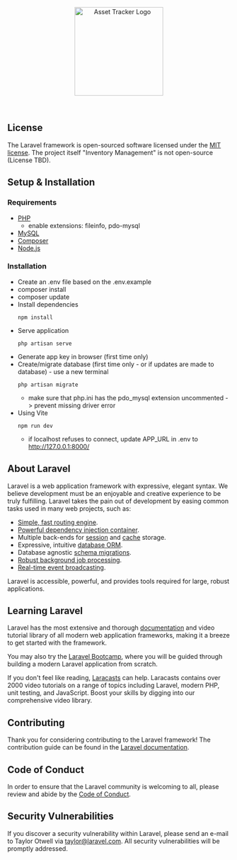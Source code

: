 <p align="center"><a href="http://147.182.249.129/" target="_blank"><img src="./resources/js/asset-tracker-logo/svg/logo-no-background.svg" width="200" alt="Asset Tracker Logo"></a></p>

<br>
<p align="center">
<!-- <a href="https://travis-ci.org/laravel/framework"><img src="https://travis-ci.org/laravel/framework.svg" alt="Build Status"></a>
<a href="https://packagist.org/packages/laravel/framework"><img src="https://img.shields.io/packagist/dt/laravel/framework" alt="Total Downloads"></a>
<a href="https://packagist.org/packages/laravel/framework"><img src="https://img.shields.io/packagist/v/laravel/framework" alt="Latest Stable Version"></a>
<a href="https://packagist.org/packages/laravel/framework"><img src="https://img.shields.io/packagist/l/laravel/framework" alt="License"></a> -->
</p>

## License

The Laravel framework is open-sourced software licensed under the [MIT license](https://opensource.org/licenses/MIT). The project itself "Inventory Management" is not open-source (License TBD).

## Setup & Installation

### Requirements
* [PHP](https://www.php.net/downloads.php)
    * enable extensions: fileinfo, pdo-mysql
* [MySQL](https://www.mysql.com/downloads/)
* [Composer](https://getcomposer.org/download/)
* [Node.js](https://nodejs.org/en/download/)

### Installation
* Create an .env file based on the .env.example
* composer install
* composer update
* Install dependencies
    ```
    npm install
    ```
* Serve application
    ```
    php artisan serve
    ```
* Generate app key in browser (first time only)
* Create/migrate database (first time only - or if updates are made to database) - use a new terminal
    ```
    php artisan migrate
    ```
    * make sure that php.ini has the pdo_mysql extension uncommented -> prevent missing driver error
* Using Vite
    ```
    npm run dev
    ```
    * if localhost refuses to connect, update APP_URL in .env to http://127.0.0.1:8000/

## About Laravel

Laravel is a web application framework with expressive, elegant syntax. We believe development must be an enjoyable and creative experience to be truly fulfilling. Laravel takes the pain out of development by easing common tasks used in many web projects, such as:

- [Simple, fast routing engine](https://laravel.com/docs/routing).
- [Powerful dependency injection container](https://laravel.com/docs/container).
- Multiple back-ends for [session](https://laravel.com/docs/session) and [cache](https://laravel.com/docs/cache) storage.
- Expressive, intuitive [database ORM](https://laravel.com/docs/eloquent).
- Database agnostic [schema migrations](https://laravel.com/docs/migrations).
- [Robust background job processing](https://laravel.com/docs/queues).
- [Real-time event broadcasting](https://laravel.com/docs/broadcasting).

Laravel is accessible, powerful, and provides tools required for large, robust applications.

## Learning Laravel

Laravel has the most extensive and thorough [documentation](https://laravel.com/docs) and video tutorial library of all modern web application frameworks, making it a breeze to get started with the framework.

You may also try the [Laravel Bootcamp](https://bootcamp.laravel.com), where you will be guided through building a modern Laravel application from scratch.

If you don't feel like reading, [Laracasts](https://laracasts.com) can help. Laracasts contains over 2000 video tutorials on a range of topics including Laravel, modern PHP, unit testing, and JavaScript. Boost your skills by digging into our comprehensive video library.

## Contributing

Thank you for considering contributing to the Laravel framework! The contribution guide can be found in the [Laravel documentation](https://laravel.com/docs/contributions).

## Code of Conduct

In order to ensure that the Laravel community is welcoming to all, please review and abide by the [Code of Conduct](https://laravel.com/docs/contributions#code-of-conduct).

## Security Vulnerabilities

If you discover a security vulnerability within Laravel, please send an e-mail to Taylor Otwell via [taylor@laravel.com](mailto:taylor@laravel.com). All security vulnerabilities will be promptly addressed. 